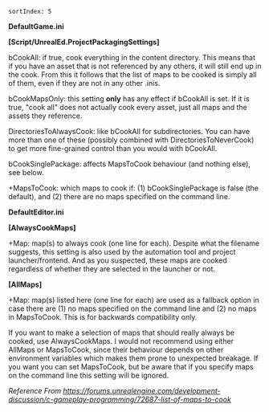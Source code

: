     sortIndex: 5

**DefaultGame.ini**

**[Script/UnrealEd.ProjectPackagingSettings]**

bCookAll: if true, cook everything in the content directory. This means that if you have an asset that is not referenced by any others, it will still end up in the cook. From this it follows that the list of maps to be cooked is simply all of them, even if they are not in any other .inis.

bCookMapsOnly: this setting **only** has any effect if bCookAll is set. If it is true, "cook all" does not actually cook every asset, just all maps and the assets they reference.

DirectoriesToAlwaysCook: like bCookAll for subdirectories. You can have more than one of these (possibly combined with DirectoriesToNeverCook) to get more fine-grained control than you would with bCookAll.

bCookSinglePackage: affects MapsToCook behaviour (and nothing else), see below.

\+MapsToCook: which maps to cook if: (1) bCookSinglePackage is false (the default), and (2) there are no maps specified on the command line.

**DefaultEditor.ini**

**[AlwaysCookMaps]**

\+Map: map(s) to always cook (one line for each). Despite what the filename suggests, this setting is also used by the automation tool and project launcher/frontend. And as you suspected, these maps are cooked regardless of whether they are selected in the launcher or not.

**[AllMaps]**

\+Map: map(s) listed here (one line for each) are used as a fallback option in case there are (1) no maps specified on the command line and (2) no maps in MapsToCook. This is for backwards compatibility only.

If you want to make a selection of maps that should really always be cooked, use AlwaysCookMaps. I would not recommend using either AllMaps or MapsToCook, since their behaviour depends on other environment variables which makes them prone to unexpected breakage. If you want you can set MapsToCook, but be aware that if you specify maps on the command line this setting will be ignored.

*Reference From <https://forums.unrealengine.com/development-discussion/c-gameplay-programming/72687-list-of-maps-to-cook>*
